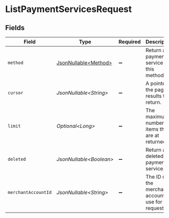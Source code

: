 # ListPaymentServicesRequest


## Fields

| Field                                                      | Type                                                       | Required                                                   | Description                                                | Example                                                    |
| ---------------------------------------------------------- | ---------------------------------------------------------- | ---------------------------------------------------------- | ---------------------------------------------------------- | ---------------------------------------------------------- |
| `method`                                                   | [JsonNullable\<Method>](../../models/components/Method.md) | :heavy_minus_sign:                                         | Return any payment service for this method.                |                                                            |
| `cursor`                                                   | *JsonNullable\<String>*                                    | :heavy_minus_sign:                                         | A pointer to the page of results to return.                | ZXhhbXBsZTE                                                |
| `limit`                                                    | *Optional\<Long>*                                          | :heavy_minus_sign:                                         | The maximum number of items that are at returned.          | 20                                                         |
| `deleted`                                                  | *JsonNullable\<Boolean>*                                   | :heavy_minus_sign:                                         | Return any deleted payment service.                        | true                                                       |
| `merchantAccountId`                                        | *JsonNullable\<String>*                                    | :heavy_minus_sign:                                         | The ID of the merchant account to use for this request.    |                                                            |